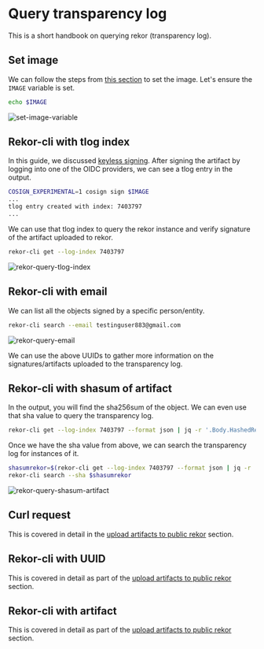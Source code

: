 # Query transparency log

This is a short handbook on querying rekor (transparency log).

## Set image

We can follow the steps from [this section](../cosign/sign-and-verify-with-key.md#set-image) to set the image. Let's ensure the `IMAGE` variable is set.

```bash
echo $IMAGE
```

![set-image-variable](../images/set-image-variable.png)

## Rekor-cli with tlog index

In this guide, we discussed [keyless signing](../cosign/sign-and-verify-without-key.md#sign-the-artifact). After signing the artifact by logging into one of the OIDC providers, we can see a tlog entry in the output.

```bash
COSIGN_EXPERIMENTAL=1 cosign sign $IMAGE
...
tlog entry created with index: 7403797
...
```

We can use that tlog index to query the rekor instance and verify signature of the artifact uploaded to rekor.

```bash
rekor-cli get --log-index 7403797
```

![rekor-query-tlog-index](../images/rekor-query-tlog-index.png)

## Rekor-cli with email

We can list all the objects signed by a specific person/entity.

```bash
rekor-cli search --email testinguser883@gmail.com
```

![rekor-query-email](../images/rekor-query-email.png)

We can use the above UUIDs to gather more information on the signatures/artifacts uploaded to the transparency log.

## Rekor-cli with shasum of artifact

In the output, you will find the sha256sum of the object. We can even use that sha value to query the transparency log.

```bash
rekor-cli get --log-index 7403797 --format json | jq -r '.Body.HashedRekordObj.data.hash.value'
```

Once we have the sha value from above, we can search the transparency log for instances of it.

```bash
shasumrekor=$(rekor-cli get --log-index 7403797 --format json | jq -r '.Body.HashedRekordObj.data.hash.value')
rekor-cli search --sha $shasumrekor
```

![rekor-query-shasum-artifact](../images/rekor-query-shasum-artifact.png)

## Curl request

This is covered in detail in the [upload artifacts to public rekor](./upload-artifacts-to-public-rekor.md#curl-request) section.

## Rekor-cli with UUID

This is covered in detail as part of the [upload artifacts to public rekor](./upload-artifacts-to-public-rekor.md#rekor-cli-with-uuid) section.

## Rekor-cli with artifact

This is covered in detail as part of the [upload artifacts to public rekor](./upload-artifacts-to-public-rekor.md#rekor-cli-with-artifact) section.